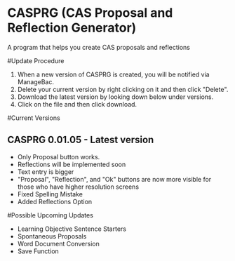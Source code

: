 # CASPRG (CAS Proposal and Reflection Generator)
A program that helps you create CAS proposals and reflections

#Update Procedure
1. When a new version of CASPRG is created, you will be notified via ManageBac.
2. Delete your current version by right clicking on it and then click "Delete".
3. Download the latest version by looking down below under versions.
4. Click on the file and then click download.

#Current Versions

CASPRG 0.01.05 - Latest version
--------------------------------
* Only Proposal button works.
* Reflections will be implemented soon
* Text entry is bigger
* "Proposal", "Reflection", and "Ok" buttons are now more visible for those who have higher resolution screens
* Fixed Spelling Mistake
* Added Reflections Option

#Possible Upcoming Updates
* Learning Objective Sentence Starters
* Spontaneous Proposals
* Word Document Conversion
* Save Function
